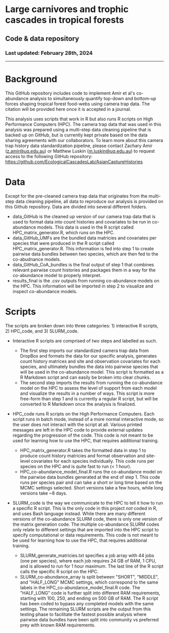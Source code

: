 # Large carnivores and trophic cascades in tropical forests
## Code & data repository
### Last updated: February 28th, 2024
********

# Background

This GitHub repository includes code to implement Amir et al's co-abundance analysis to simultaneously quantify top-down and bottom-up forces shaping tropical forest food-webs using camera trap data. The citation will be provided here once it is accepted in a journal. 

This analysis uses scripts that work in R but also runs R scripts on High Performance Computers (HPC). The camera trap data that was used in this analysis was prepared using a multi-step data cleaning pipeline that is backed up on GitHub, but is currently kept private based on the data sharing agreements with our collaborators. To learn more about this camera trap history data standardization pipeline, please contact Zachary Amir (z.amir@uq.edu.au) or Matthew Luskin (m.luskin@uq.edu.au) to request access to the following GitHub repository: https://github.com/EcologicalCascadesLab/AsianCaptureHistories 


# Data

Except for the pre-cleaned camera trap data that originates from the multi-step data cleaning pipeline, all data to reproduce our analysis is provided on this Github repository. Data are divided into several different folders. 

* data_GitHub is the cleaned up version of our camera trap data that is used to format data into count histories and covariates to be run in co-abundance models. This data is used in the R script called HPC_matrix_generator.R, which runs on the HPC. 
* data_GitHub_UMFs are the bundled data matricies and covariates per species that were produced in the R script called HPC_matrix_generator.R. This information is fed into step 1 to create pairwise data bundles between two species, which are then fed to the co-abudnance models. 
* data_GitHub_CoA_bundles is the final output of step 1 that combines relevant pairwise count histories and packages them in a way for the co-abundance model to properly interpret. 
* results_final is the .csv outputs from running co-abundance models on the HPC. This information will be imported in step 2 to visualize and inspect co-abundance models. 


# Scripts

The scripts are broken down into three categories: 1) interactive R scripts, 2) HPC_code, and 3) SLURM_code. 
* Interactive R scripts are comprised of two steps and labelled as such. 
  * The first step imports our standardized camera trap data from DropBox and formats the data for our specific analysis, generates count history matrices and site and observation covariates for each species, and ultimately bundles the data into pairwise species that will be used in the co-abundance model. This script is formatted as a R Markdown script and can easily be broken into clear chunks. 
  * The second step imports the results from running the co-abundance model on the HPC to assess the level of support from each model and visualize the results in a number of ways. This script is more free-form than step 1 and is currently a regular R script, but will be converted to R Markdown once the analysis is finalized.

* HPC_code runs R scripts on the High Performance Computers. Each script runs in batch mode, instead of a more normal interactive mode, so the user does not interact with the script at all. Various printed messages are left in the HPC code to provide external updates regarding the progression of the code. This code is not meant to be used for learning how to use the HPC, that requires additional training. 
  * HPC_matrix_generator.R takes the formatted data in step 1 to produce count history matricies and format observation and site-level covariates for each species individually. This code runs per species on the HPC and is quite fast to run (< 1 hour).
  * HPC_co-abundance_model_final.R runs the co-abundance model on the pairwise data bundles generated at the end of step 1. This code runs per species pair and can take a short or long time based on the MCMC settings selected. Short versions take a few hours, while long versions take ~8 days. 

* SLURM_code is the way we communicate to the HPC to tell it how to run a specific R script. This is the only code in this project *not* coded in R, and uses Bash language instead. While there are many different versions of the co-abundance SLURM code, there is only one version of the matrix generation code. The multiple co-abundance SLURM codes only relate to different settings that are imported into the HPC script to specify computational or data requirements. This code is not meant to be used for learning how to use the HPC, that requires additional training. 
  * SLURM_generate_matricies.txt specifies a job array with 44 jobs (one per species), where each job requires 24 GB of RAM, 1 CPU, and is allowed to run for 1 hour maximum. The last line of the R script calls the specific R script on the HPC. 
  * SLURM_co-abundance_array is split between "SHORT", "MIDDLE", and "HALF_LONG" MCMC settings, which correspond to the same labels in the HPC_co-abundance_model_final.R code. The "HALF_LONG" code is further split into different RAM requirements, starting with 100, 250, and ending on 500 GB of RAM. The R script has been coded to bypass any completed models with the same settings. The remaining SLURM scripts are the output from this testing phase to facilitate the fastest possible analysis where pairwise data bundles have been split into community vs preferred prey with known RAM requirements. 
  
  
  